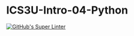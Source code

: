 # ICS3U-Intro-04-Python

[![GitHub's Super Linter](https://github.com/huihangisaac-ho/ICS3U-Intro-04-Python/workflows/GitHub's%20Super%20Linter/badge.svg)](https://github.com/huihangisaac-ho/ICS3U-Intro-04-Python/actions)
